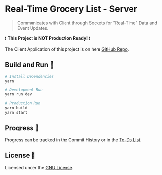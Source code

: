 # Real-Time Grocery List - Server
> Communicates with Client through Sockets for "Real-Time" Data and Event Updates.

❗️ **This Project is NOT Production Ready!** ❗️

The Client Application of this project is on here [GitHub Repo](https://github.com/Ciaxur/realtime-list.client).

## Build and Run 🚀
```sh
# Install Dependencies
yarn

# Development Run
yarn run dev

# Production Run
yarn build
yarn start
```

## Progress 🔖
Progress can be tracked in the Commit History or in the [To-Do List](TODO.md).

## License 📕
Licensed under the [GNU License](LICENSE).